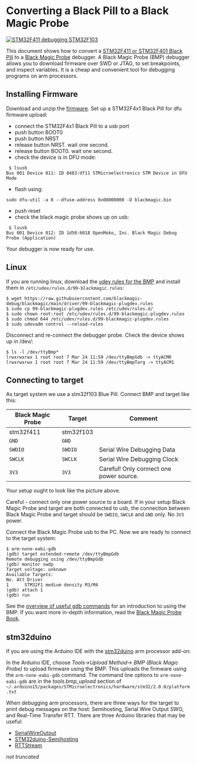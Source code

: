 # Converting a Black Pill to a Black Magic Probe

[![](pictures/black_debugging_blue_small.jpg  "STM32F411 debugging STM32F103")](https://raw.githubusercontent.com/koendv/blackmagic-blackpill/main/pictures/black_debugging_blue.jpg)

This document shows how to convert a [STM32F411 or STM32F401 Black Pill](https://www.aliexpress.com/af/STM32F401-STM32F411.html?SearchText=STM32F401+STM32F411) to a [Black Magic Probe](https://github.com/blackmagic-debug/blackmagic) debugger. A Black Magic Probe (BMP) debugger allows you to download firmware over SWD or JTAG, to set breakpoints, and inspect variables. It is a cheap and convenient tool for debugging programs on arm processors.

## Installing Firmware
Download and unzip the [firmware](https://github.com/koendv/blackmagic-blackpill/releases). Set up a STM32F4x1 Black Pill for dfu firmware upload:

- connect the STM32F4x1 Black Pill to a usb port
- push button BOOT0
- push button NRST
- release button NRST. wait one second.
- release button BOOT0. wait one second.
- check the device is in DFU mode:

```
 $ lsusb
Bus 001 Device 011: ID 0483:df11 STMicroelectronics STM Device in DFU Mode
```
- flash using:

```
sudo dfu-util -a 0 --dfuse-address 0x08000000 -D blackmagic.bin
```

- push reset
- check the black magic probe shows up on usb:
```
 $ lsusb
Bus 001 Device 012: ID 1d50:6018 OpenMoko, Inc. Black Magic Debug Probe (Application)
```
Your debugger is now ready for use.

## Linux

If you are running linux, download the [udev rules for the BMP](https://github.com/blackmagic-debug/blackmagic/blob/master/driver/99-blackmagic-plugdev.rules) and install them in
 `/etc/udev/rules.d/99-blackmagic.rules`:

```
$ wget https://raw.githubusercontent.com/blackmagic-debug/blackmagic/main/driver/99-blackmagic-plugdev.rules
$ sudo cp 99-blackmagic-plugdev.rules /etc/udev/rules.d/
$ sudo chown root:root /etc/udev/rules.d/99-blackmagic-plugdev.rules
$ sudo chmod 644 /etc/udev/rules.d/99-blackmagic-plugdev.rules
$ sudo udevadm control --reload-rules
```

Disconnect and re-connect the debugger probe. Check the device shows up in /dev/:

```
$ ls -l /dev/ttyBmp*
lrwxrwxrwx 1 root root 7 Mar 24 11:59 /dev/ttyBmpGdb -> ttyACM0
lrwxrwxrwx 1 root root 7 Mar 24 11:59 /dev/ttyBmpTarg -> ttyACM1
```

## Connecting to target

As target system we use a stm32f103 Blue Pill. Connect BMP and target like this:

Black Magic Probe |  Target | Comment |
---|---|---
stm32f411 |  stm32f103 |  |
`GND` | `GND`
`SWDIO` | `SWDIO` | Serial Wire Debugging Data
`SWCLK` | `SWCLK` | Serial Wire Debugging Clock
`3V3` | `3V3` | Careful! Only connect one power source.

Your setup ought to look like the picture above.

Careful - connect only one power source to a board. If in your setup Black Magic Probe and target are both connected to usb, the connection between Black Magic Probe and target should be  `SWDIO`, `SWCLK` and `GND` only. No `3V3` power.

Connect the Black Magic Probe usb to the PC.  Now we are ready to connect to the target system:

```
$ arm-none-eabi-gdb
(gdb) target extended-remote /dev/ttyBmpGdb
Remote debugging using /dev/ttyBmpGdb
(gdb) monitor swdp
Target voltage: unknown
Available Targets:
No. Att Driver
1      STM32F1 medium density M3/M4
(gdb) attach 1
(gdb) run
```

See the [overview of useful gdb commands](https://github.com/blackmagic-debug/blackmagic/wiki/Useful-GDB-commands) for an  introduction to using the BMP. If you want more in-depth information, read the [Black Magic Probe Book](https://github.com/compuphase/Black-Magic-Probe-Book).

## stm32duino

If you are using the Arduino IDE with the [stm32duino](https://github.com/stm32duino/wiki/wiki/Getting-Started) arm processor add-on:

In the Arduino IDE, choose *Tools->Upload Method-> BMP (Black Magic Probe)* to upload firmware using the BMP.  This uploads the firmware using the `arm-none-eabi-gdb` command. The command line options to  `arm-none-eabi-gdb` are in the *tools.bmp_upload* section of `~/.arduino15/packages/STMicroelectronics/hardware/stm32/2.0.0/platform.txt`

When debugging arm processors, there are three ways for the target to print debug messages on the host: Semihosting, Serial Wire Output SWO, and Real-Time Transfer RTT. There are three Arduino libraries that may be useful:

* [SerialWireOutput](https://github.com/koendv/SerialWireOutput)
* [STM32duino-Semihosting](https://github.com/koendv/STM32duino-Semihosting)
* [RTTStream](https://github.com/koendv/Arduino-RTTStream)

_not truncated_
